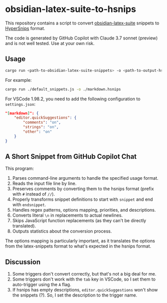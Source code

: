 # obsidian-latex-suite-to-hsnips
This repository contains a script to convert [obsidian-latex-suite](https://github.com/artisticat1/obsidian-latex-suite) snippets to [HyperSnips](https://github.com/OrangeX4/hsnips?tab=readme-ov-file) format.

The code is generated by GitHub Copilot with Claude 3.7 sonnet (preview) and is not well tested. Use at your own risk.

## Usage

```bash
cargo run <path-to-obsidian-latex-suite-snippets> -o <path-to-output-hsnips-file>
```

For example:

```bash
cargo run ./default_snippets.js -o ./markdown.hsnips
```

For VSCode 1.98.2, you need to add the following configuration to `settings.json`:

```json
"[markdown]": {
    "editor.quickSuggestions": {
        "comments": "on",
        "strings": "on",
        "other": "on"
    }
}
```

## A Short Snippet from GitHub Copilot Chat

This program:

1. Parses command-line arguments to handle the specified usage format.
2. Reads the input file line by line.
3. Preserves comments by converting them to the hsnips format (prefix with `#` instead of `//`).
4. Properly transforms snippet definitions to start with `snippet` and end with `endsnippet`.
5. Handles regex patterns, options mapping, priorities, and descriptions.
6. Converts literal `\n` in replacements to actual newlines.
7. Skips JavaScript function replacements (as they can't be directly translated).
8. Outputs statistics about the conversion process.

The options mapping is particularly important, as it translates the options from the latex-snippets format to what's expected in the hsnips format.

## Discussion

1. Some triggers don't convert correctly, but that's not a big deal for me. 
2. Some triggers don't work with the `tab` key in VSCode, so I set them to auto-trigger using the `A` flag.
3. If hsnips has empty descriptions, `editor.quickSuggestions` won't show the snippets (?). So, I set the description to the trigger name.
